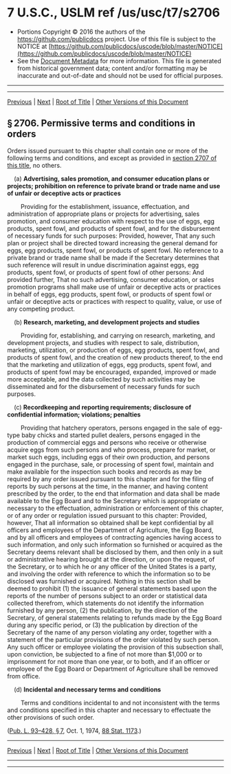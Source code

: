 ---
---

# 7 U.S.C., USLM ref /us/usc/t7/s2706

* Portions Copyright © 2016 the authors of the https://github.com/publicdocs project.
  Use of this file is subject to the NOTICE at [https://github.com/publicdocs/uscode/blob/master/NOTICE](https://github.com/publicdocs/uscode/blob/master/NOTICE)
* See the [Document Metadata](././../../../..//README.md) for more information.
  This file is generated from historical government data; content and/or formatting may be inaccurate and out-of-date and should not be used for official purposes.

----------
----------

[Previous](./../../../..//us/usc/t7/ch60/m__us_usc_t7_s2705.md) | [Next](./../../../..//us/usc/t7/ch60/m__us_usc_t7_s2707.md) | [Root of Title](./../../../../) | [Other Versions of this Document](https://publicdocs.github.io/go/links?ns=uslm&ref=%2Fus%2Fusc%2Ft7%2Fs2706)

## § 2706. Permissive terms and conditions in orders

Orders issued pursuant to this chapter shall contain one or more of the following terms and conditions, and except as provided in [section 2707 of this title][/us/usc/t7/s2707], no others.

    (a) __Advertising, sales promotion, and consumer education plans or projects; prohibition on reference to private brand or trade name and use of unfair or deceptive acts or practices__ 

        Providing for the establishment, issuance, effectuation, and administration of appropriate plans or projects for advertising, sales promotion, and consumer education with respect to the use of eggs, egg products, spent fowl, and products of spent fowl, and for the disbursement of necessary funds for such purposes: Provided, however, That any such plan or project shall be directed toward increasing the general demand for eggs, egg products, spent fowl, or products of spent fowl. No reference to a private brand or trade name shall be made if the Secretary determines that such reference will result in undue discrimination against eggs, egg products, spent fowl, or products of spent fowl of other persons: And provided further, That no such advertising, consumer education, or sales promotion programs shall make use of unfair or deceptive acts or practices in behalf of eggs, egg products, spent fowl, or products of spent fowl or unfair or deceptive acts or practices with respect to quality, value, or use of any competing product.

    (b) __Research, marketing, and development projects and studies__ 

        Providing for, establishing, and carrying on research, marketing, and development projects, and studies with respect to sale, distribution, marketing, utilization, or production of eggs, egg products, spent fowl, and products of spent fowl, and the creation of new products thereof, to the end that the marketing and utilization of eggs, egg products, spent fowl, and products of spent fowl may be encouraged, expanded, improved or made more acceptable, and the data collected by such activities may be disseminated and for the disbursement of necessary funds for such purposes.

    (c) __Recordkeeping and reporting requirements; disclosure of confidential information; violations; penalties__ 

        Providing that hatchery operators, persons engaged in the sale of egg-type baby chicks and started pullet dealers, persons engaged in the production of commercial eggs and persons who receive or otherwise acquire eggs from such persons and who process, prepare for market, or market such eggs, including eggs of their own production, and persons engaged in the purchase, sale, or processing of spent fowl, maintain and make available for the inspection such books and records as may be required by any order issued pursuant to this chapter and for the filing of reports by such persons at the time, in the manner, and having content prescribed by the order, to the end that information and data shall be made available to the Egg Board and to the Secretary which is appropriate or necessary to the effectuation, administration or enforcement of this chapter, or of any order or regulation issued pursuant to this chapter: Provided, however, That all information so obtained shall be kept confidential by all officers and employees of the Department of Agriculture, the Egg Board, and by all officers and employees of contracting agencies having access to such information, and only such information so furnished or acquired as the Secretary deems relevant shall be disclosed by them, and then only in a suit or administrative hearing brought at the direction, or upon the request, of the Secretary, or to which he or any officer of the United States is a party, and involving the order with reference to which the information so to be disclosed was furnished or acquired. Nothing in this section shall be deemed to prohibit (1) the issuance of general statements based upon the reports of the number of persons subject to an order or statistical data collected therefrom, which statements do not identify the information furnished by any person, (2) the publication, by the direction of the Secretary, of general statements relating to refunds made by the Egg Board during any specific period, or (3) the publication by direction of the Secretary of the name of any person violating any order, together with a statement of the particular provisions of the order violated by such person. Any such officer or employee violating the provision of this subsection shall, upon conviction, be subjected to a fine of not more than $1,000 or to imprisonment for not more than one year, or to both, and if an officer or employee of the Egg Board or Department of Agriculture shall be removed from office.

    (d) __Incidental and necessary terms and conditions__ 

        Terms and conditions incidental to and not inconsistent with the terms and conditions specified in this chapter and necessary to effectuate the other provisions of such order.

([Pub. L. 93–428, § 7][/us/pl/93/428/s7], Oct. 1, 1974, [88 Stat. 1173][/us/stat/88/1173].)

----------

[Previous](./../../../..//us/usc/t7/ch60/m__us_usc_t7_s2705.md) | [Next](./../../../..//us/usc/t7/ch60/m__us_usc_t7_s2707.md) | [Root of Title](./../../../../) | [Other Versions of this Document](https://publicdocs.github.io/go/links?ns=uslm&ref=%2Fus%2Fusc%2Ft7%2Fs2706)

----------
----------

[/us/usc/t7/s2707]: https://publicdocs.github.io/go/links?ns=uslm&ref=%2Fus%2Fusc%2Ft7%2Fs2707
[/us/pl/93/428/s7]: https://publicdocs.github.io/go/links?ns=uslm&ref=%2Fus%2Fpl%2F93%2F428%2Fs7
[/us/stat/88/1173]: https://publicdocs.github.io/go/links?ns=uslm&ref=%2Fus%2Fstat%2F88%2F1173


